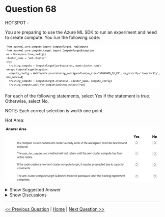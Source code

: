 # Question 68

HOTSPOT -

You are preparing to use the Azure ML SDK to run an experiment and need to create compute. You run the following code:

![Question Image](images/q68_q_0008900001.png)

For each of the following statements, select Yes if the statement is true. Otherwise, select No.

NOTE: Each correct selection is worth one point.

Hot Area:

![Question Image](images/q68_q_0009000001.png)

<details>
  <summary>Show Suggested Answer</summary>

  <img src="images/q68_ans_0_image599.png" alt="Answer Image"><br>

</details>

<details>
  <summary>Show Discussions</summary>

<blockquote><p><strong>iuolu</strong> <code>(Mon 01 Nov 2021 04:31)</code> - <em>Upvotes: 65</em></p><p>The correct answer: No No Yes No</p></blockquote>
<blockquote><p><strong>Edriv</strong> <code>(Wed 14 Jun 2023 08:35)</code> - <em>Upvotes: 2</em></p><p>Correct</p></blockquote>
<blockquote><p><strong>reini</strong> <code>(Thu 28 Oct 2021 14:27)</code> - <em>Upvotes: 13</em></p><p>second answer should be no, as the here not specified parameter min_node_count defaults to &#x27;none&#x27; - see https://docs.microsoft.com/en-us/python/api/azureml-core/azureml.core.compute.amlcompute(class)?view=azure-ml-py</p></blockquote>
<blockquote><p><strong>azurelearner666</strong> <code>(Mon 10 Oct 2022 15:11)</code> - <em>Upvotes: 2</em></p><p>Exactly. Also technically it defaults to zero, so only the cluster is created and the nodes are created/added whenever they are needed.
But response is No, No, Yes, No</p></blockquote>
<blockquote><p><strong>scott_klein_12345</strong> <code>(Fri 29 Oct 2021 07:30)</code> - <em>Upvotes: 1</em></p><p>Have you looked at other questions?
Are the answers to other questions correct?</p></blockquote>
<blockquote><p><strong>Ejire</strong> <code>(Sat 30 Nov 2024 13:48)</code> - <em>Upvotes: 1</em></p><p>Answer is No NoYes No.
If you need voucher for your DP and AI exams contact me on+2348139103938</p></blockquote>
<blockquote><p><strong>kel_dp_100</strong> <code>(Tue 14 May 2024 22:21)</code> - <em>Upvotes: 1</em></p><p>the second should be Yes, from GPT
Yes, your understanding is correct. The wait_for_completion method, when called on a compute target, will wait until the specified compute target (in this case, the &#x27;aml-cluster&#x27;) has all its nodes provisioned and ready for use. The parameter show_output=True will also display detailed output while waiting, so you can monitor the progress.

So, in your specific code, it will not return until the &#x27;aml-cluster&#x27; has all four nodes provisioned and ready for use.</p></blockquote>
<blockquote><p><strong>MarinaMijailovic</strong> <code>(Sat 11 Nov 2023 08:32)</code> - <em>Upvotes: 5</em></p><p>NO NO YES NO

NO - If it doesn&#x27;t exist an exception is raised, then a new compute target is created. It doesn&#x27;t delete and replace an existing one.
NO - The wait_for_completion() method will return when the compute target is in the &#x27;Succeeded&#x27; or &#x27;Failed&#x27; provisioning state. It doesn&#x27;t specifically wait for all four nodes to become active.
YES - The compute target is being created with &#x27;lowpriority&#x27; VMs, which can be preempted if Azure needs the capacity.
NO - This code snippet does not include any code to delete the compute target after the training experiment completes.</p></blockquote>
<blockquote><p><strong>Yuriy_Ch</strong> <code>(Fri 08 Sep 2023 11:09)</code> - <em>Upvotes: 2</em></p><p>Exactly this question was on exam 07/March/2023</p></blockquote>
<blockquote><p><strong>jpalaci22</strong> <code>(Sun 20 Aug 2023 20:10)</code> - <em>Upvotes: 2</em></p><p>Seen on the exam 20Feb2023</p></blockquote>
<blockquote><p><strong>turtle666</strong> <code>(Mon 10 Oct 2022 10:20)</code> - <em>Upvotes: 1</em></p><p>training_compute created from ComputeTarget class, and wait_for_completion() not have min_node option, different from AmlCompute Class
https://docs.microsoft.com/en-us/python/api/azureml-core/azureml.core.compute.computetarget?view=azure-ml-py#azureml-core-compute-computetarget-wait-for-completion</p></blockquote>
<blockquote><p><strong>Thornehead</strong> <code>(Tue 27 Sep 2022 22:46)</code> - <em>Upvotes: 3</em></p><p>No, Yes, Yes and No.

Read the question and coding carefully.</p></blockquote>
<blockquote><p><strong>kkkk_jjjj</strong> <code>(Sun 18 Sep 2022 08:39)</code> - <em>Upvotes: 2</em></p><p>on exam 18/03/2022</p></blockquote>
<blockquote><p><strong>TheYazan</strong> <code>(Fri 09 Sep 2022 20:52)</code> - <em>Upvotes: 1</em></p><p>On march-9-2022</p></blockquote>
<blockquote><p><strong>JoshuaXu</strong> <code>(Fri 06 May 2022 21:38)</code> - <em>Upvotes: 1</em></p><p>on exam 6 Nov 2021</p></blockquote>
<blockquote><p><strong>hargur</strong> <code>(Wed 20 Apr 2022 09:41)</code> - <em>Upvotes: 1</em></p><p>on 19Oct2021</p></blockquote>
<blockquote><p><strong>Rosh4yuh</strong> <code>(Mon 17 Jan 2022 13:51)</code> - <em>Upvotes: 3</em></p><p>on 17/7/2021</p></blockquote>
<blockquote><p><strong>ljljljlj</strong> <code>(Tue 11 Jan 2022 14:52)</code> - <em>Upvotes: 4</em></p><p>On exam 2021/7/10</p></blockquote>
<blockquote><p><strong>Meg04</strong> <code>(Sun 26 Dec 2021 09:44)</code> - <em>Upvotes: 1</em></p><p>min_node_count | default value: None
Minimum number of nodes to wait for before considering provisioning to be complete. This doesn&#x27;t have to equal the minimum number of nodes that the compute was provisioned with, however it should not be greater than that.

https://docs.microsoft.com/en-us/python/api/azureml-core/azureml.core.compute.amlcompute(class)?view=azure-ml-py#wait-for-completion-show-output-false--min-node-count-none--timeout-in-minutes-25--is-delete-operation-false-</p></blockquote>
<blockquote><p><strong>azurecert2021</strong> <code>(Fri 24 Dec 2021 21:03)</code> - <em>Upvotes: 4</em></p><p>yes agree with other correct answer is No No Yes No</p></blockquote>

</details>

---

[<< Previous Question](question_67.md) | [Home](/index.md) | [Next Question >>](question_69.md)
